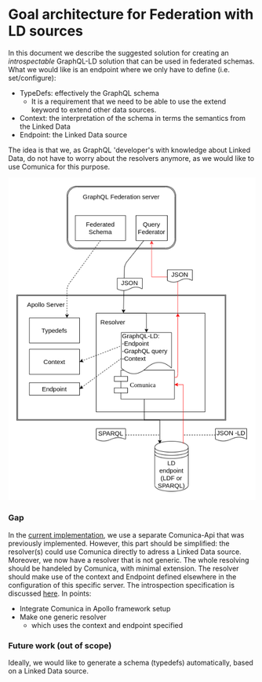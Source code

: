 # Goal architecture for Federation with LD sources
In this document we describe the suggested solution for creating an *introspectable* GraphQL-LD solution that can be used in federated schemas.
What we would like is an endpoint where we only have to define (i.e. set/configure):

- TypeDefs: effectively the GraphQL schema
  - It is a requirement that we need to be able to use the extend keyword to extend other data sources.
- Context: the interpretation of the schema in terms the semantics from the Linked Data
- Endpoint: the Linked Data source

The idea is that we, as GraphQL 'developer's with knowledge about Linked Data, do not have to worry about the resolvers anymore, as we would like to use Comunica for this purpose.

![Federation-Goal](Comunica-Apollo-Federation-Goal.png)

### Gap

In the [current implementation](https://github.com/kadaster/data-science-team/tree/master/Comunica-Apollo-Federation-Example), we use a separate Comunica-Api that was previously implemented. However, this part should be simplified: the resolver(s) could use Comunica directly to adress a Linked Data source. Moreover, we now have a resolver that is not generic. The whole resolving should be handeled by Comunica, with minimal extension. The resolver should make use of the context and Endpoint defined elsewhere in the configuration of this specific server. The introspection specification is discussed [here](https://github.com/kadaster/data-science-team/tree/master/Comunica-Apollo-Federation-Example/Introspection). In points:

- Integrate Comunica in Apollo framework setup
- Make one generic resolver
  - which uses the context and endpoint specified


### Future work (out of scope)
Ideally, we would like to generate a schema (typedefs) automatically, based on a Linked Data source.
